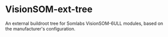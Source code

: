 # VisionSOM-ext-tree
An external buildroot tree for Somlabs VisionSOM-6ULL modules, based on the manufacturer's configuration.
